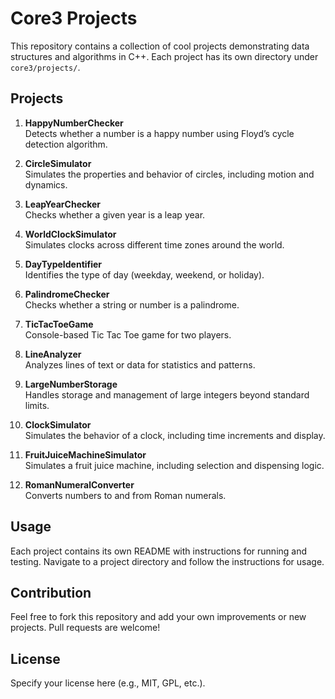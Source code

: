 # Core3 Projects

This repository contains a collection of cool projects demonstrating data structures and algorithms in C++. Each project has its own directory under `core3/projects/`.

## Projects

1. **HappyNumberChecker**  
   Detects whether a number is a happy number using Floyd’s cycle detection algorithm.

2. **CircleSimulator**  
   Simulates the properties and behavior of circles, including motion and dynamics.

3. **LeapYearChecker**  
   Checks whether a given year is a leap year.

4. **WorldClockSimulator**  
   Simulates clocks across different time zones around the world.

5. **DayTypeIdentifier**  
   Identifies the type of day (weekday, weekend, or holiday).

6. **PalindromeChecker**  
   Checks whether a string or number is a palindrome.

7. **TicTacToeGame**  
   Console-based Tic Tac Toe game for two players.

8. **LineAnalyzer**  
   Analyzes lines of text or data for statistics and patterns.

9. **LargeNumberStorage**  
   Handles storage and management of large integers beyond standard limits.

10. **ClockSimulator**  
    Simulates the behavior of a clock, including time increments and display.

11. **FruitJuiceMachineSimulator**  
    Simulates a fruit juice machine, including selection and dispensing logic.

12. **RomanNumeralConverter**  
    Converts numbers to and from Roman numerals.

## Usage

Each project contains its own README with instructions for running and testing. Navigate to a project directory and follow the instructions for usage.

## Contribution

Feel free to fork this repository and add your own improvements or new projects. Pull requests are welcome!

## License

Specify your license here (e.g., MIT, GPL, etc.).
